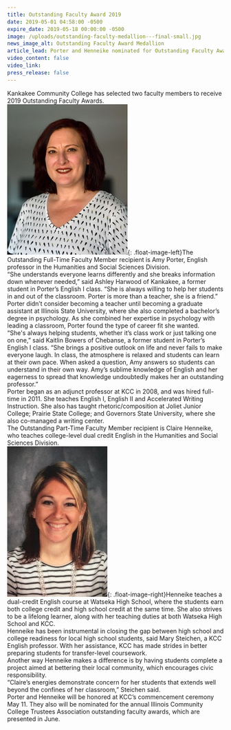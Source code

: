 ```yaml
---
title: Outstanding Faculty Award 2019
date: 2019-05-01 04:58:00 -0500
expire_date: 2019-05-18 00:00:00 -0500
image: /uploads/outstanding-faculty-medallion---final-small.jpg
news_image_alt: Outstanding Faculty Award Medallion
article_lead: Porter and Henneike nominated for Outstanding Faculty Award
video_content: false
video_link:
press_release: false
---
```


Kankakee Community College has selected two faculty members to receive 2019 Outstanding Faculty Awards.<br>![](/uploads/amy-porter-dsc-8253---copy.jpg){: .float-image-left}The Outstanding Full-Time Faculty Member recipient is Amy Porter, English professor in the Humanities and Social Sciences Division.<br>“She understands everyone learns differently and she breaks information down whenever needed,” said Ashley Harwood of Kankakee, a former student in Porter’s English I class. “She is always willing to help her students in and out of the classroom. Porter is more than a teacher, she is a friend.”<br>Porter didn’t consider becoming a teacher until becoming a graduate assistant at Illinois State University, where she also completed a bachelor’s degree in psychology. As she combined her expertise in psychology with leading a classroom, Porter found the type of career fit she wanted.&nbsp;<br>“She's always helping students, whether it’s class work or just talking one on one,” said Kaitlin Bowers of Chebanse, a former student in Porter’s English I class. “She brings a positive outlook on life and never fails to make everyone laugh. In class, the atmosphere is relaxed and students can learn at their own pace. When asked a question, Amy answers so students can understand in their own way. Amy’s sublime knowledge of English and her eagerness to spread that knowledge undoubtedly makes her an outstanding professor.”<br>Porter began as an adjunct professor at KCC in 2008, and was hired full-time in 2011. She teaches English I, English II and Accelerated Writing Instruction. She also has taught rhetoric/composition at Joliet Junior College; Prairie State College; and Governors State University, where she also co-managed a writing center.<br>The Outstanding Part-Time Faculty Member recipient is Claire Henneike, who teaches college-level dual credit English in the Humanities and Social Sciences Division.<br>![](/uploads/claire-henneike---copy.jpg){: .float-image-right}Henneike teaches a dual-credit English course at Watseka High School, where the students earn both college credit and high school credit at the same time. She also strives to be a lifelong learner, along with her teaching duties at both Watseka High School and KCC.<br>Henneike has been instrumental in closing the gap between high school and college readiness for local high school students, said Mary Steichen, a KCC English professor. With her assistance, KCC has made strides in better preparing students for transfer-level coursework.&nbsp;<br>Another way Henneike makes a difference is by having students complete a project aimed at bettering their local community, which encourages civic responsibility.&nbsp;<br>“Claire’s energies demonstrate concern for her students that extends well beyond the confines of her classroom,” Steichen said.<br>Porter and Henneike will be honored at KCC’s commencement ceremony May 11. They also will be nominated for the annual Illinois Community College Trustees Association outstanding faculty awards, which are presented in June.<br>&nbsp;